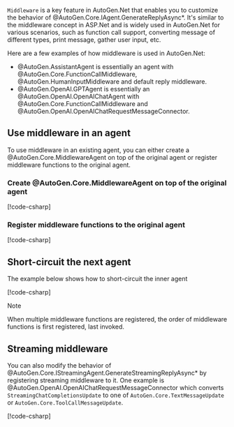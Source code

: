 `Middleware` is a key feature in AutoGen.Net that enables you to customize the behavior of @AutoGen.Core.IAgent.GenerateReplyAsync*. It's similar to the middleware concept in ASP.Net and is widely used in AutoGen.Net for various scenarios, such as function call support, converting message of different types, print message, gather user input, etc.

Here are a few examples of how middleware is used in AutoGen.Net:
- @AutoGen.AssistantAgent is essentially an agent with @AutoGen.Core.FunctionCallMiddleware, @AutoGen.HumanInputMiddleware and default reply middleware.
- @AutoGen.OpenAI.GPTAgent is essentially an @AutoGen.OpenAI.OpenAIChatAgent with @AutoGen.Core.FunctionCallMiddleware and @AutoGen.OpenAI.OpenAIChatRequestMessageConnector.

## Use middleware in an agent
To use middleware in an existing agent, you can either create a @AutoGen.Core.MiddlewareAgent on top of the original agent or register middleware functions to the original agent.

### Create @AutoGen.Core.MiddlewareAgent on top of the original agent
[!code-csharp[](../../samples/AutoGen.BasicSamples/CodeSnippet/MiddlewareAgentCodeSnippet.cs?name=create_middleware_agent_with_original_agent)]

### Register middleware functions to the original agent
[!code-csharp[](../../samples/AutoGen.BasicSamples/CodeSnippet/MiddlewareAgentCodeSnippet.cs?name=register_middleware_agent)]

## Short-circuit the next agent
The example below shows how to short-circuit the inner agent

[!code-csharp[](../../samples/AutoGen.BasicSamples/CodeSnippet/MiddlewareAgentCodeSnippet.cs?name=short_circuit_middleware_agent)]

> [!Note]
> When multiple middleware functions are registered, the order of middleware functions is first registered, last invoked.

## Streaming middleware
You can also modify the behavior of @AutoGen.Core.IStreamingAgent.GenerateStreamingReplyAsync* by registering streaming middleware to it. One example is @AutoGen.OpenAI.OpenAIChatRequestMessageConnector which converts `StreamingChatCompletionsUpdate` to one of `AutoGen.Core.TextMessageUpdate` or `AutoGen.Core.ToolCallMessageUpdate`.

[!code-csharp[](../../samples/AutoGen.BasicSamples/CodeSnippet/MiddlewareAgentCodeSnippet.cs?name=register_streaming_middleware)]